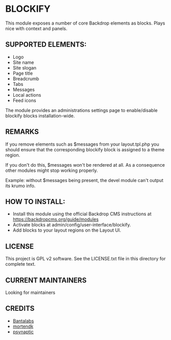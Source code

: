 BLOCKIFY
=======

This module exposes a number of core Backdrop elements as blocks.
Plays nice with context and panels.

SUPPORTED ELEMENTS:
-------------------

* Logo
* Site name
* Site slogan
* Page title
* Breadcrumb
* Tabs
* Messages
* Local actions
* Feed icons

The module provides an administrations settings page to enable/disable blockify
blocks installation-wide.

REMARKS
-------

If you remove elements such as $messages from your layout.tpl.php you should
ensure that the corresponding blockify block is assigned to a theme
region.

If you don't do this, $messages won't be rendered at all. As a consequence other
modules might stop working properly.

Example: without $messages being present, the devel module can't output its
krumo info.

HOW TO INSTALL:
---------------
- Install this module using the official Backdrop CMS instructions at 
https://backdropcms.org/guide/modules
- Activate blocks at admin/config/user-interface/blockify.
- Add blocks to your layout regions on the Layout UI.

LICENSE
---------------    

This project is GPL v2 software. See the LICENSE.txt file in this directory 
for complete text.

CURRENT MAINTAINERS
---------------    

Looking for maintainers

CREDITS   
--------------- 

* [Bantalabs](http://bantalabs.com)
* [mortendk](http://backdrop.org/user/65676)
* [psynaptic](http://backdrop.org/user/93429)
